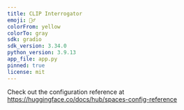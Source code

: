 ```yaml
---
title: CLIP Interrogator
emoji: 🕵️‍♂️
colorFrom: yellow
colorTo: gray
sdk: gradio
sdk_version: 3.34.0
python_version: 3.9.13
app_file: app.py
pinned: true
license: mit
---
```


Check out the configuration reference at https://huggingface.co/docs/hub/spaces-config-reference

